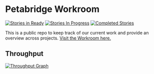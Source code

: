 # Petabridge Workroom

[![Stories in Ready](https://badge.waffle.io/petabridge/workroom.png?label=Ready)](http://waffle.io/petabridge/workroom)
[![Stories In Progress](https://badge.waffle.io/petabridge/workroom.png?label=In%20Progress)](http://waffle.io/petabridge/workroom)
[![Completed Stories](https://badge.waffle.io/petabridge/workroom.png?label=Done)](http://waffle.io/petabridge/workroom)

This is a public repo to keep track of our current work and provide an overview across projects. [Visit the Workroom here.](https://waffle.io/petabridge/workroom)

## Throughput
[![Throughput Graph](https://graphs.waffle.io/petabridge/workroom/throughput.svg)](https://waffle.io/petabridge/workroom/metrics)
